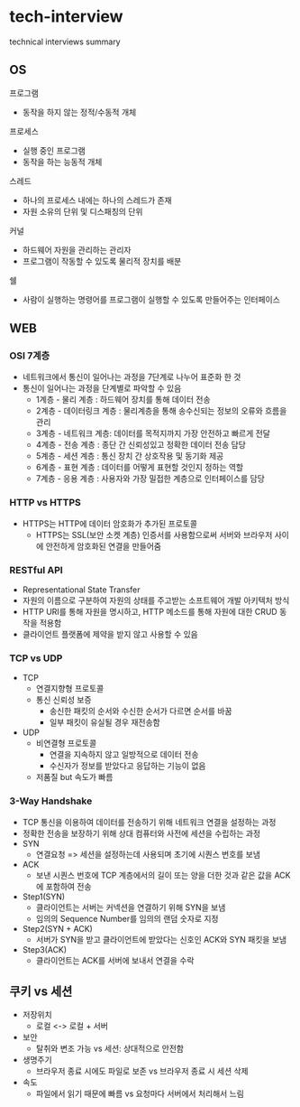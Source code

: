 # tech-interview
technical interviews summary

## OS
프로그램
- 동작을 하지 않는 정적/수동적 개체

프로세스 
- 실행 중인 프로그램
- 동작을 하는 능동적 개체

스레드
- 하나의 프로세스 내에는 하나의 스레드가 존재
- 자원 소유의 단위 및 디스패칭의 단위

커널
- 하드웨어 자원을 관리하는 관리자
- 프로그램이 작동할 수 있도록 물리적 장치를 배분


쉘
- 사람이 실행하는 명령어를 프로그램이 실행할 수 있도록 만들어주는 인터페이스


## WEB

### OSI 7계층
- 네트워크에서 통신이 일어나는 과정을 7단계로 나누어 표준화 한 것
- 통신이 일어나는 과정을 단계별로 파악할 수 있음
  - 1계층 - 물리 계층 : 하드웨어 장치를 통해 데이터 전송
  - 2계층 - 데이터링크 계층 : 물리계층을 통해 송수신되는 정보의 오류와 흐름을 관리
  - 3계층 - 네트워크 계층: 데이터를 목적지까지 가장 안전하고 빠르게 전달
  - 4계층 - 전송 계층 : 종단 간 신뢰성있고 정확한 데이터 전송 담당
  - 5계층 - 세션 계층 : 통신 장치 간 상호작용 및 동기화 제공
  - 6계층 - 표현 계층 : 데이터를 어떻게 표현할 것인지 정하는 역할
  - 7계층 - 응용 계층 : 사용자와 가장 밀접한 계층으로 인터페이스를 담당

### HTTP vs HTTPS
- HTTPS는 HTTP에 데이터 암호화가 추가된 프로토콜
  - HTTPS는 SSL(보안 소켓 계층) 인증서를 사용함으로써 서버와 브라우저 사이에 안전하게 암호화된 연결을 만들어줌

### RESTful API
- Representational State Transfer
- 자원의 이름으로 구분하여 자원의 상태를 주고받는 소프트웨어 개발 아키텍처 방식
- HTTP URI를 통해 자원을 명시하고, HTTP 메소드를 통해 자원에 대한 CRUD 동작을 적용함
- 클라이언트 플랫폼에 제약을 받지 않고 사용할 수 있음

### TCP vs UDP
- TCP
  - 연결지향형 프로토콜
  - 통신 신뢰성 보증
    - 송신한 패킷의 순서와 수신한 순서가 다르면 순서를 바꿈
    - 일부 패킷이 유실될 경우 재전송함 
- UDP
  - 비연결형 프로토콜 
    - 연결을 지속하지 않고 일방적으로 데이터 전송 
    - 수신자가 정보를 받았다고 응답하는 기능이 없음
  - 저품질 but 속도가 빠름

### 3-Way Handshake
- TCP 통신을 이용하여 데이터를 전송하기 위해 네트워크 연결을 설정하는 과정
- 정확한 전송을 보장하기 위해 상대 컴퓨터와 사전에 세션을 수립하는 과정
- SYN
  - 연결요청 => 세션을 설정하는데 사용되며 초기에 시퀀스 번호를 보냄
- ACK
  - 보낸 시퀀스 번호에 TCP 계층에서의 길이 또는 양을 더한 것과 같은 값을 ACK에 포함하여 전송
- Step1(SYN)
  - 클라이언트는 서버는 커넥션을 연결하기 위해 SYN을 보냄
  - 임의의 Sequence Number를 임의의 랜덤 숫자로 지정
- Step2(SYN + ACK)
  - 서버가 SYN을 받고 클라이언트에 받았다는 신호인 ACK와 SYN 패킷을 보냄
- Step3(ACK)
  - 클라이언트는 ACK를 서버에 보내서 연결을 수락 

## 쿠키 vs 세션
- 저장위치
  - 로컬 <-> 로컬 + 서버
- 보안
  - 탈취와 변조 가능 vs 세션: 상대적으로 안전함
- 생명주기
  - 브라우저 종료 시에도 파일로 보존 vs 브라우저 종료 시 세션 삭제
- 속도
  - 파일에서 읽기 때문에 빠름 vs 요청마다 서버에서 처리해서 느림
